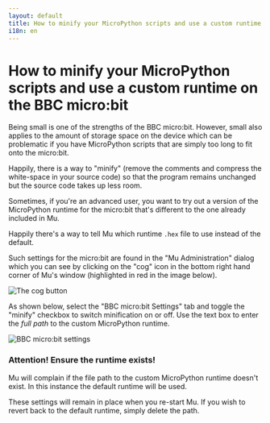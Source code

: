 ```yaml
---
layout: default
title: How to minify your MicroPython scripts and use a custom runtime on the BBC micro:bit
i18n: en
---
```

# How to minify your MicroPython scripts and use a custom runtime on the BBC micro:bit

Being small is one of the strengths of the BBC micro:bit. However, small
also applies to the amount of storage space on the device which can be
problematic if you have MicroPython scripts that are simply too long to fit
onto the micro:bit.

Happily, there is a way to "minify" (remove the comments and compress the
white-space in your source code) so that the program remains unchanged but the
source code takes up less room.

Sometimes, if you're an advanced user, you want to try out a version of the
MicroPython runtime for the micro:bit that's different to the one already
included in Mu.

Happily there's a way to tell Mu which runtime `.hex` file to use instead of
the default.

Such settings for the micro:bit are found in the "Mu Administration" dialog
which you can see by clicking on the "cog" icon in the bottom right hand
corner of Mu's window (highlighted in red in the image below).

<div class="row">
  <img src="/img/en/howto/cog_button.png" alt="The cog button" class="img-responsive center-block img-rounded movie"/>
  <br/>
</div>

As shown below, select the "BBC micro:bit Settings" tab and toggle the "minify"
checkbox to switch minification on or off. Use the text box to enter the *full
path* to the custom MicroPython runtime.

<div class="row">
  <img src="/img/en/howto/microbit_settings.png" alt="BBC micro:bit settings" class="img-responsive center-block img-rounded movie"/>
  <br/>
</div>

<div class="panel panel-warning">
    <div class="panel-heading"><h3 class="panel-title"><strong>Attention!</strong> Ensure the runtime exists!</h3></div>
    <div class="panel-body"><p>Mu will complain if the file path to the custom
    MicroPython runtime doesn't exist. In this instance the default runtime
    will be used.</p>
    <p>These settings will remain in place when you re-start Mu. If you wish to
    revert back to the default runtime, simply delete the path.</p>
    </div>
</div>
